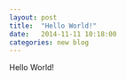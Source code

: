 ```yaml
---
layout: post
title:  "Hello World!"
date:   2014-11-11 10:18:00
categories: new blog
---
```


Hello World!